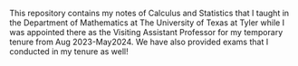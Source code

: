 This repository contains my notes of Calculus and Statistics that I taught in the Department of Mathematics at The University of Texas at Tyler while I was appointed there as the Visiting Assistant Professor for my temporary tenure from Aug 2023-May2024. We have also provided exams that I conducted in my tenure as well!
